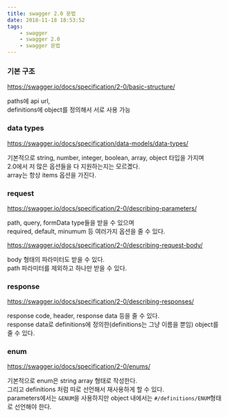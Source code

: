 ```yaml
---
title: swagger 2.0 문법
date: 2018-11-18 18:53:52
tags:
    - swagger
    - swagger 2.0
    - swagger 문법
---
```


### 기본 구조  
<https://swagger.io/docs/specification/2-0/basic-structure/>  

paths에 api url,  
definitions에 object를 정의해서 서로 사용 가능  

### data types
<https://swagger.io/docs/specification/data-models/data-types/>  

기본적으로 string, number, integer, boolean, array, object 타입을 가지며  
2.0에서 저 많은 옵션들을 다 지원하는지는 모르곘다.  
array는 항상 items 옵션을 가진다.  

### request  
<https://swagger.io/docs/specification/2-0/describing-parameters/>  

path, query, formData type들을 받을 수 있으며  
required, default, minumum 등 여러가지 옵션을 줄 수 있다.  

<https://swagger.io/docs/specification/2-0/describing-request-body/>  

body 형태의 파라미터도 받을 수 있다.  
path 파라미터를 제외하고 하나만 받을 수 있다.  

### response
<https://swagger.io/docs/specification/2-0/describing-responses/>  

response code, header, response data 등을 줄 수 있다.  
response data로 definitions에 정의한(definitions는 그냥 이름을 뿐임) object를 줄 수 있다.  

### enum
<https://swagger.io/docs/specification/2-0/enums/>  

기본적으로 enum은 string array 형태로 작성한다.  
그리고 definitions 처럼 따로 선언해서 재사용하게 할 수 있다.  
parameters에서는 `&ENUM`을 사용하지만 object 내에서는 `#/definitions/ENUM`형태로 선언해야 한다.  

<!-- more -->